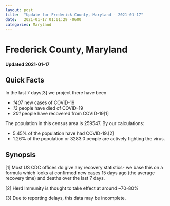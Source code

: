 ```yaml
---
layout: post
title:  "Update for Frederick County, Maryland - 2021-01-17"
date:   2021-01-17 01:01:29 -0600
categories: Maryland
---
```


# Frederick County, Maryland
#### Updated 2021-01-17

## Quick Facts

In the last 7 days[3] we project there have been
- *1407* new cases of COVID-19
- *13* people have died of COVID-19
- *301* people have recovered from COVID-19[1]

The population in this census area is 259547. By our calculations:
- 5.45% of the population have had COVID-19.[2]
- 1.26% of the population or 3283.0 people are actively fighting the virus.

## Synopsis




[1] Most US CDC offices do give any recovery statistics- we base this on a formula which looks at confirmed new cases
15 days ago (the average recovery time) and deaths over the last 7 days.

[2] Herd Immunity is thought to take effect at around ~70-80%

[3] Due to reporting delays, this data may be incomplete.
 
    